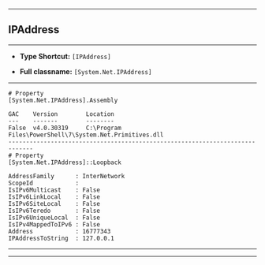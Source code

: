 
***

## IPAddress

***

* **Type Shortcut:** ```[IPAddress]```

* **Full classname:** ```[System.Net.IPAddress]```

***

```
# Property
[System.Net.IPAddress].Assembly

GAC    Version        Location
---    -------        --------
False  v4.0.30319     C:\Program Files\PowerShell\7\System.Net.Primitives.dll
-----------------------------------------------------------------------------
# Property
[System.Net.IPAddress]::Loopback

AddressFamily      : InterNetwork
ScopeId            : 
IsIPv6Multicast    : False
IsIPv6LinkLocal    : False
IsIPv6SiteLocal    : False
IsIPv6Teredo       : False
IsIPv6UniqueLocal  : False
IsIPv4MappedToIPv6 : False
Address            : 16777343
IPAddressToString  : 127.0.0.1

```


***
***

